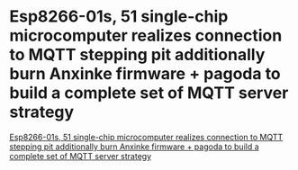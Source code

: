 # Esp8266-01s, 51 single-chip microcomputer realizes connection to MQTT stepping pit additionally burn Anxinke firmware + pagoda to build a complete set of MQTT server strategy
[Esp8266-01s, 51 single-chip microcomputer realizes connection to MQTT stepping pit additionally burn Anxinke firmware + pagoda to build a complete set of MQTT server strategy](https://aiwithcloud.com/2022/09/19/esp8266_01s_51_single_chip_microcomputer_realizes_connection_to_mqtt_stepping_pit_additionally_burn_anxinke_firmware__pagoda_to_build_a_complete_set_of_mqtt_server_strategy/)